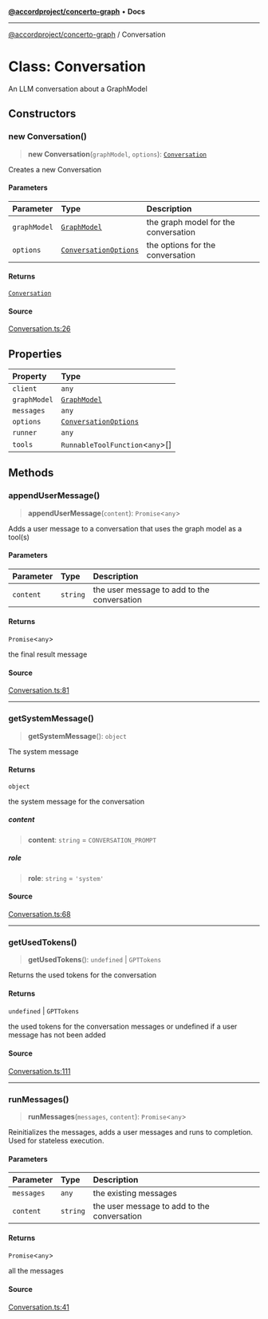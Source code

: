 [**@accordproject/concerto-graph**](../README.md) • **Docs**

***

[@accordproject/concerto-graph](../README.md) / Conversation

# Class: Conversation

An LLM conversation about a GraphModel

## Constructors

### new Conversation()

> **new Conversation**(`graphModel`, `options`): [`Conversation`](Conversation.md)

Creates a new Conversation

#### Parameters

| Parameter | Type | Description |
| :------ | :------ | :------ |
| `graphModel` | [`GraphModel`](GraphModel.md) | the graph model for the conversation |
| `options` | [`ConversationOptions`](../type-aliases/ConversationOptions.md) | the options for the conversation |

#### Returns

[`Conversation`](Conversation.md)

#### Source

[Conversation.ts:26](https://github.com/accordproject/lab-concerto-graph/blob/5f526300879649c63bb20f7c002e7b5dd5cd22c3/src/Conversation.ts#L26)

## Properties

| Property | Type |
| :------ | :------ |
| `client` | `any` |
| `graphModel` | [`GraphModel`](GraphModel.md) |
| `messages` | `any` |
| `options` | [`ConversationOptions`](../type-aliases/ConversationOptions.md) |
| `runner` | `any` |
| `tools` | `RunnableToolFunction`\<`any`\>[] |

## Methods

### appendUserMessage()

> **appendUserMessage**(`content`): `Promise`\<`any`\>

Adds a user message to a conversation that uses the
graph model as a tool(s)

#### Parameters

| Parameter | Type | Description |
| :------ | :------ | :------ |
| `content` | `string` | the user message to add to the conversation |

#### Returns

`Promise`\<`any`\>

the final result message

#### Source

[Conversation.ts:81](https://github.com/accordproject/lab-concerto-graph/blob/5f526300879649c63bb20f7c002e7b5dd5cd22c3/src/Conversation.ts#L81)

***

### getSystemMessage()

> **getSystemMessage**(): `object`

The system message

#### Returns

`object`

the system message for the conversation

##### content

> **content**: `string` = `CONVERSATION_PROMPT`

##### role

> **role**: `string` = `'system'`

#### Source

[Conversation.ts:68](https://github.com/accordproject/lab-concerto-graph/blob/5f526300879649c63bb20f7c002e7b5dd5cd22c3/src/Conversation.ts#L68)

***

### getUsedTokens()

> **getUsedTokens**(): `undefined` \| `GPTTokens`

Returns the used tokens for the conversation

#### Returns

`undefined` \| `GPTTokens`

the used tokens for the conversation messages
or undefined if a user message has not been added

#### Source

[Conversation.ts:111](https://github.com/accordproject/lab-concerto-graph/blob/5f526300879649c63bb20f7c002e7b5dd5cd22c3/src/Conversation.ts#L111)

***

### runMessages()

> **runMessages**(`messages`, `content`): `Promise`\<`any`\>

Reinitializes the messages, adds a user messages and runs
to completion. Used for stateless execution.

#### Parameters

| Parameter | Type | Description |
| :------ | :------ | :------ |
| `messages` | `any` | the existing messages |
| `content` | `string` | the user message to add to the conversation |

#### Returns

`Promise`\<`any`\>

all the messages

#### Source

[Conversation.ts:41](https://github.com/accordproject/lab-concerto-graph/blob/5f526300879649c63bb20f7c002e7b5dd5cd22c3/src/Conversation.ts#L41)
